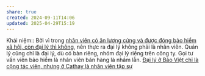 ```yaml
---
share: true
created: 2024-09-11T14:06
updated: 2025-04-29T15:19
---
```

Khái niệm:: 
Bởi vì trong [nhân viên có ăn lương cứng và được đóng bảo hiểm xã hội, còn đại lý thì không](../../../../../%E2%9A%A1Hi%E1%BB%83u%20bi%E1%BA%BFt%20s%C3%A2u/M%C3%B4%20h%C3%ACnh%20nh%C3%A2n%20s%E1%BB%B1/Kh%C3%A1c%20bi%E1%BB%87t%20gi%E1%BB%AFa%20nh%C3%A2n%20vi%C3%AAn,%20%C4%91%E1%BA%A1i%20l%C3%BD,%20c%E1%BB%99ng%20t%C3%A1c%20vi%C3%AAn.md), nên thực ra đại lý không phải là nhân viên. Quản lý cũng chỉ là đại lý, dù có bàn riêng, nhóm đại lý riêng trên công ty. Gọi tư vấn viên bảo hiểm là nhân viên bán hàng là nhầm lẫn.
[Đại lý ở Bảo Việt chỉ là cộng tác viên, nhưng ở Cathay là nhân viên tập sự](../%C4%90%E1%BA%A1i%20l%C3%BD%20%E1%BB%9F%20B%E1%BA%A3o%20Vi%E1%BB%87t%20ch%E1%BB%89%20l%C3%A0%20c%E1%BB%99ng%20t%C3%A1c%20vi%C3%AAn,%20nh%C6%B0ng%20%E1%BB%9F%20Cathay%20l%C3%A0%20nh%C3%A2n%20vi%C3%AAn%20t%E1%BA%ADp%20s%E1%BB%B1.md)